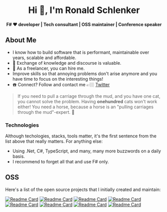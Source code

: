 <h1 align="center">Hi 👋, I'm Ronald Schlenker</h1>
<h4 align="center">F# ❤️ developer | Tech consultant | OSS maintainer | Conference speaker</h4>

## About Me

* I know how to build software that is performant, maintainable over years, scalable and affordable.
* :book: Exchange of knowledge and discourse is valuable.
* 🚀 As a freelancer, you can hire me.
* Improve skills so that annoying problems don't arise anymore and you have time to focus on the interesting things!
* :phone: Connect? Follow and contact me 👉🏼 [Twitter](https://twitter.com/schlenkr)

> If you need to pull a carriage through the mud, and you have one cat, you cannot solve the problem. Having **onehundred** cats won't work either! You need a horse, because a horse is an "pulling carriages through the mud"-expert. 🐴

### Technologies

Although techologies, stacks, tools matter, it's the first sentence from the list above that really matters. For anything else:

* Using .Net, C#, TypeScript, and many, many more buzzwords on a daily basis.
* I recommend to forget all that and use F# only.

## OSS

Here's a list of the open source projects that I initially created and maintain:

[![Readme Card](https://github-readme-stats.vercel.app/api/pin/?username=fsprojects&repo=FsHttp)](https://github.com/fsprojects/FsHttp)
[![Readme Card](https://github-readme-stats.vercel.app/api/pin/?username=ronaldschlenker&repo=Trulla)](https://github.com/ronaldschlenker/Trulla)
[![Readme Card](https://github-readme-stats.vercel.app/api/pin/?username=ronaldschlenker&repo=Vide)](https://github.com/ronaldschlenker/Vide)
[![Readme Card](https://github-readme-stats.vercel.app/api/pin/?username=ronaldschlenker&repo=TypeFighter)](https://github.com/ronaldschlenker/TypeFighter)
[![Readme Card](https://github-readme-stats.vercel.app/api/pin/?username=ronaldschlenker&repo=PrettyFsi)](https://github.com/ronaldschlenker/PrettyFsi)
[![Readme Card](https://github-readme-stats.vercel.app/api/pin/?username=ronaldschlenker&repo=applied_fsharp_challenge)](https://github.com/ronaldschlenker/applied_fsharp_challenge)
[![Readme Card](https://github-readme-stats.vercel.app/api/pin/?username=fsprojects&repo=LocSta)](https://github.com/fsprojects/LocSta)
[![Readme Card](https://github-readme-stats.vercel.app/api/pin/?username=ronaldschlenker&repo=FsLSA)](https://github.com/ronaldschlenker/FsLSA)
